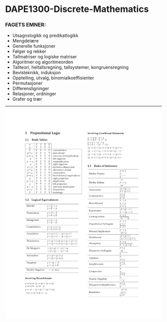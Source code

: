 # DAPE1300-Discrete-Mathematics
### FAGETS EMNER:

* Utsagnslogikk og predikatlogikk
* Mengdelære
* Generelle funksjoner
* Følger og rekker
* Tallmatriser og logiske matriser
* Algoritmer og algoritmeorden
* Tallteori, heltallsregning, tallsystemer, kongruensregning
* Bevisteknikk, induksjon
* Opptelling, utvalg, binomialkoeffisienter
* Permutasjoner
* Differensligninger
* Relasjoner, ordninger
* Grafer og trær

---
![Discrete Mathematics](diskmatte-embded.png)
